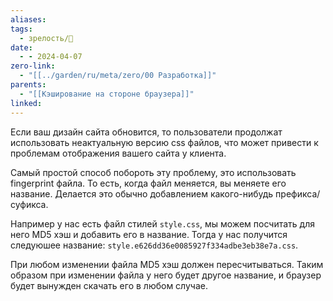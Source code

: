 ```yaml
---
aliases: 
tags:
  - зрелость/🌱
date:
  - - 2024-04-07
zero-link:
  - "[[../garden/ru/meta/zero/00 Разработка]]"
parents:
  - "[[Кэширование на стороне браузера]]"
linked: 
---
```

Если ваш дизайн сайта обновится, то пользователи продолжат использовать неактуальную версию css файлов, что может привести к проблемам отображения вашего сайта у клиента.

Самый простой способ побороть эту проблему, это использовать fingerprint файла. То есть, когда файл меняется, вы меняете его название. Делается это обычно добавлением какого-нибудь префикса/суфикса.

Например у нас есть файл стилей `style.css`, мы можем посчитать для него MD5 хэш и добавить его в название. Тогда у нас получится следуюшее название: `style.e626dd36e0085927f334adbe3eb38e7a.css`.

При любом изменении файла MD5 хэш должен пересчитываться. Таким образом при изменении файла у него будет другое название, и браузер будет вынужден скачать его в любом случае.